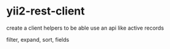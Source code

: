 # yii2-rest-client
create a client helpers to be able use an api like active records

filter, expand, sort, fields